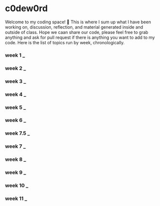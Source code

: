 # c0dew0rd

Welcome to my coding space! :robot:
This is where I sum up what I have been working on, discussion, reflection, and material generated inside and outside of class. Hope we caan share our code, please feel free to grab anything and ask for pull request if there is anything you want to add to my code. Here is the list of topics run by week, chronologically.

### week 1 _ 
### week 2 _
### week 3 _
### week 4 _
### week 5 _
### week 6 _
### week 7.5 _
### week 7 _
### week 8 _
### week 9 _
### week 10 _
### week 11 _
